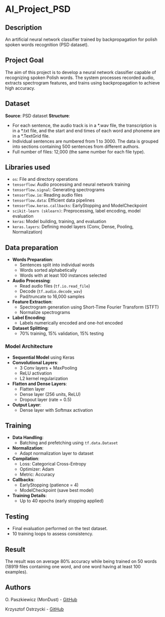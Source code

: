 # AI_Project_PSD
## Description
An artificial neural network classifier trained by backpropagation for polish spoken words recognition (PSD dataset).

## Project Goal
The aim of this project is to develop a neural network classifier capable of recognizing spoken Polish words. The system processes recorded audio, extracts spectrogram features, and trains using backpropagation to achieve high accuracy.

## Dataset
**Source**: PSD dataset
**Structure**: 
- For each sentence, the audio track is in a *.wav file, the transcription is in a *.txt file, and the start and end times of each word and phoneme are in a *.TextGrid file. 
- Individual sentences are numbered from 1 to 3000. The data is grouped into sections containing 500 sentences from different authors.
- Full number of files: 12,000 (the same number for each file type).

## Libraries used
- `os`: File and directory operations
- `tensorflow`: Audio processing and neural network training
- `tensorflow.signal`: Generating spectrograms
- `tensorflow.io`: Reading audio files
- `tensorflow.data`: Efficient data pipelines
- `tensorflow.keras.callbacks`: EarlyStopping and ModelCheckpoint
- `scikit-learn (sklearn)`: Preprocessing, label encoding, model evaluation
- `keras`: Model building, training, and evaluation
- `keras.layers`: Defining model layers (Conv, Dense, Pooling, Normalization)

## Data preparation
- **Words Preparation**:
  - Sentences split into individual words
  - Words sorted alphabetically
  - Words with at least 100 instances selected
- **Audio Processing**:
  - Read audio files (`tf.io.read_file`)
  - Decode (`tf.audio.decode_wav`)
  - Pad/truncate to 16,000 samples
- **Feature Extraction**:
  - Spectrogram generation using Short-Time Fourier Transform (STFT)
  - Normalize spectrograms
- **Label Encoding**:
  - Labels numerically encoded and one-hot encoded
- **Dataset Splitting**:
  - 70% training, 15% validation, 15% testing
  
### Model Architecture
- **Sequential Model** using Keras
- **Convolutional Layers**:
  - 3 Conv layers + MaxPooling
  - ReLU activation
  - L2 kernel regularization
- **Flatten and Dense Layers**:
  - Flatten layer
  - Dense layer (256 units, ReLU)
  - Dropout layer (rate = 0.5)
- **Output Layer**:
  - Dense layer with Softmax activation
  
## Training
- **Data Handling**:
  - Batching and prefetching using `tf.data.Dataset`
- **Normalization**:
  - Adapt normalization layer to dataset
- **Compilation**:
  - Loss: Categorical Cross-Entropy
  - Optimizer: Adam
  - Metric: Accuracy
- **Callbacks**:
  - EarlyStopping (patience = 4)
  - ModelCheckpoint (save best model)
- **Training Details**:
  - Up to 40 epochs (early stopping applied)
  
## Testing
- Final evaluation performed on the test dataset.
- 10 training loops to assess consistency.

## Result
The result was on average 80% accuracy while being trained on 50 words (18919 files 
containing one word, and one word having at least 100 examples).

## Authors
O. Paszkiewicz (MonDust) - [GitHub](https://github.com/MonDust)

Krzysztof Ostrzycki - [GitHub](https://github.com/KrzyszOst)
